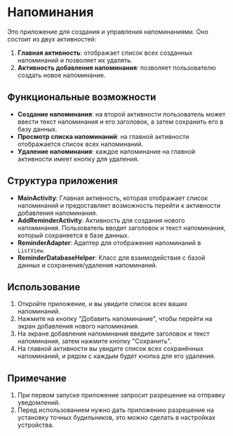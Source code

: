 # Напоминания

Это приложение для создания и управления напоминаниями. Оно состоит из двух активностей:

1. **Главная активность**: отображает список всех созданных напоминаний и позволяет их удалять.
2. **Активность добавления напоминания**: позволяет пользователю создать новое напоминание.

## Функциональные возможности

- **Создание напоминания**: на второй активности пользователь может ввести текст напоминания и его заголовок, а затем сохранить его в базу данных.
- **Просмотр списка напоминаний**: на главной активности отображается список всех напоминаний.
- **Удаление напоминания**: каждое напоминание на главной активности имеет кнопку для удаления.

## Структура приложения

- **MainActivity**: Главная активность, которая отображает список напоминаний и предоставляет возможность перейти к активности добавления напоминания.
- **AddReminderActivity**: Активность для создания нового напоминания. Пользователь вводит заголовок и текст напоминания, который сохраняется в базе данных.
- **ReminderAdapter**: Адаптер для отображения напоминаний в `ListView`.
- **ReminderDatabaseHelper**: Класс для взаимодействия с базой данных и сохранения/удаления напоминаний.

## Использование

1. Откройте приложение, и вы увидите список всех ваших напоминаний.
2. Нажмите на кнопку "Добавить напоминание", чтобы перейти на экран добавления нового напоминания.
3. На экране добавления напоминания введите заголовок и текст напоминания, затем нажмите кнопку "Сохранить".
4. На главной активности вы увидите список всех сохранённых напоминаний, и рядом с каждым будет кнопка для его удаления.

## Примечание

1. При первом запуске приложение запросит разрешение на отправку уведомлений.
2. Перед использованием нужно дать приложению разрешение на установку точных будильников, это можно сделать в настройках устройства.
